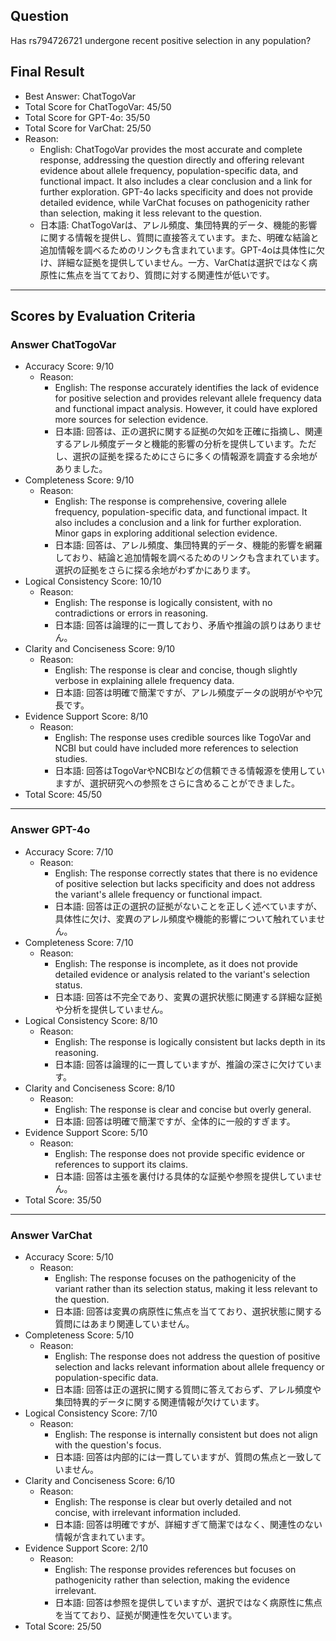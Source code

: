 ## Question

Has rs794726721 undergone recent positive selection in any population?

## Final Result

- Best Answer: ChatTogoVar
- Total Score for ChatTogoVar: 45/50
- Total Score for GPT-4o: 35/50
- Total Score for VarChat: 25/50
- Reason:
  - English: ChatTogoVar provides the most accurate and complete response, addressing the question directly and offering relevant evidence about allele frequency, population-specific data, and functional impact. It also includes a clear conclusion and a link for further exploration. GPT-4o lacks specificity and does not provide detailed evidence, while VarChat focuses on pathogenicity rather than selection, making it less relevant to the question.
  - 日本語: ChatTogoVarは、アレル頻度、集団特異的データ、機能的影響に関する情報を提供し、質問に直接答えています。また、明確な結論と追加情報を調べるためのリンクも含まれています。GPT-4oは具体性に欠け、詳細な証拠を提供していません。一方、VarChatは選択ではなく病原性に焦点を当てており、質問に対する関連性が低いです。

---

## Scores by Evaluation Criteria

### Answer ChatTogoVar
- Accuracy Score: 9/10
  - Reason: 
    - English: The response accurately identifies the lack of evidence for positive selection and provides relevant allele frequency data and functional impact analysis. However, it could have explored more sources for selection evidence.
    - 日本語: 回答は、正の選択に関する証拠の欠如を正確に指摘し、関連するアレル頻度データと機能的影響の分析を提供しています。ただし、選択の証拠を探るためにさらに多くの情報源を調査する余地がありました。
- Completeness Score: 9/10
  - Reason: 
    - English: The response is comprehensive, covering allele frequency, population-specific data, and functional impact. It also includes a conclusion and a link for further exploration. Minor gaps in exploring additional selection evidence.
    - 日本語: 回答は、アレル頻度、集団特異的データ、機能的影響を網羅しており、結論と追加情報を調べるためのリンクも含まれています。選択の証拠をさらに探る余地がわずかにあります。
- Logical Consistency Score: 10/10
  - Reason: 
    - English: The response is logically consistent, with no contradictions or errors in reasoning.
    - 日本語: 回答は論理的に一貫しており、矛盾や推論の誤りはありません。
- Clarity and Conciseness Score: 9/10
  - Reason: 
    - English: The response is clear and concise, though slightly verbose in explaining allele frequency data.
    - 日本語: 回答は明確で簡潔ですが、アレル頻度データの説明がやや冗長です。
- Evidence Support Score: 8/10
  - Reason: 
    - English: The response uses credible sources like TogoVar and NCBI but could have included more references to selection studies.
    - 日本語: 回答はTogoVarやNCBIなどの信頼できる情報源を使用していますが、選択研究への参照をさらに含めることができました。
- Total Score: 45/50

---

### Answer GPT-4o
- Accuracy Score: 7/10
  - Reason: 
    - English: The response correctly states that there is no evidence of positive selection but lacks specificity and does not address the variant's allele frequency or functional impact.
    - 日本語: 回答は正の選択の証拠がないことを正しく述べていますが、具体性に欠け、変異のアレル頻度や機能的影響について触れていません。
- Completeness Score: 7/10
  - Reason: 
    - English: The response is incomplete, as it does not provide detailed evidence or analysis related to the variant's selection status.
    - 日本語: 回答は不完全であり、変異の選択状態に関連する詳細な証拠や分析を提供していません。
- Logical Consistency Score: 8/10
  - Reason: 
    - English: The response is logically consistent but lacks depth in its reasoning.
    - 日本語: 回答は論理的に一貫していますが、推論の深さに欠けています。
- Clarity and Conciseness Score: 8/10
  - Reason: 
    - English: The response is clear and concise but overly general.
    - 日本語: 回答は明確で簡潔ですが、全体的に一般的すぎます。
- Evidence Support Score: 5/10
  - Reason: 
    - English: The response does not provide specific evidence or references to support its claims.
    - 日本語: 回答は主張を裏付ける具体的な証拠や参照を提供していません。
- Total Score: 35/50

---

### Answer VarChat
- Accuracy Score: 5/10
  - Reason: 
    - English: The response focuses on the pathogenicity of the variant rather than its selection status, making it less relevant to the question.
    - 日本語: 回答は変異の病原性に焦点を当てており、選択状態に関する質問にはあまり関連していません。
- Completeness Score: 5/10
  - Reason: 
    - English: The response does not address the question of positive selection and lacks relevant information about allele frequency or population-specific data.
    - 日本語: 回答は正の選択に関する質問に答えておらず、アレル頻度や集団特異的データに関する関連情報が欠けています。
- Logical Consistency Score: 7/10
  - Reason: 
    - English: The response is internally consistent but does not align with the question's focus.
    - 日本語: 回答は内部的には一貫していますが、質問の焦点と一致していません。
- Clarity and Conciseness Score: 6/10
  - Reason: 
    - English: The response is clear but overly detailed and not concise, with irrelevant information included.
    - 日本語: 回答は明確ですが、詳細すぎて簡潔ではなく、関連性のない情報が含まれています。
- Evidence Support Score: 2/10
  - Reason: 
    - English: The response provides references but focuses on pathogenicity rather than selection, making the evidence irrelevant.
    - 日本語: 回答は参照を提供していますが、選択ではなく病原性に焦点を当てており、証拠が関連性を欠いています。
- Total Score: 25/50
